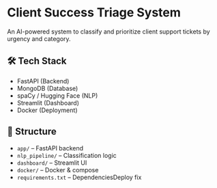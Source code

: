 # Client Success Triage System

An AI-powered system to classify and prioritize client support tickets by urgency and category.

## 🛠 Tech Stack
- FastAPI (Backend)
- MongoDB (Database)
- spaCy / Hugging Face (NLP)
- Streamlit (Dashboard)
- Docker (Deployment)

## 📁 Structure
- `app/` – FastAPI backend
- `nlp_pipeline/` – Classification logic
- `dashboard/` – Streamlit UI
- `docker/` – Docker & compose
- `requirements.txt` – DependenciesD e p l o y   f i x 
 
 

